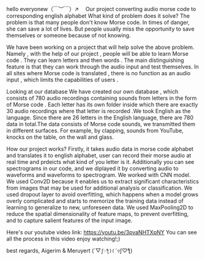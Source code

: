 hello everyonew（￣︶￣）↗　
Our project converting audio morse code to corresponding english alphabet
What kind of problem does it solve?
The problem is that many people don't know Morse code. In times of danger, she can
save a lot of lives. But people usually miss the opportunity to save themselves or someone
because of not knowing.

We have been working on a project that will help solve the above problem. Namely ,
with the help of our project , people will be able to learn Morse code . They can learn letters
and then words . The main distinguishing feature is that they can work through the audio
input and test themselves. In all sites where Morse code is translated , there is no function as
an audio input , which limits the capabilities of users .

Looking at our database
We have created our own database , which consists of 780 audio recordings
containing sounds from letters in the form of Morse code . Each letter has its own folder
inside which there are exactly 30 audio recordings where that letter is recorded .We took
English as the language. Since there are 26 letters in the English language, there are 780 data
in total.The data consists of Morse code sounds, we transmitted them in different surfaces.
For example, by clapping, sounds from YouTube, knocks on the table, on the wall and glass.

How our project works?
Firstly, it takes audio data in morse code alphabet and translates it to english alphabet, user can 
record their morse audio at real time and prdeicts what kind of you letter is it. Additionally you 
can see spectrograms in our code, and we diplayed it by converting audio to waveforms and waveforms
to spectrogram. We worked with CNN model. We used Conv2D because it enables us to extract significant characteristics
from images that may be used for additional analysis or classification.
We used dropout layer to avoid overfitting, which happens when a model grows overly complicated and starts to memorize
the training data instead of learning to generalize to new, unforeseen data. We used
MaxPooling2D to reduce the spatial dimensionality of feature maps, to prevent overfitting,
and to capture salient features of the input image.

Here's our youtube video link: 
https://youtu.be/3pvaNHTXpNY
You can see all the process in this video enjoy watching!;)

best regards, Aigerim & Meruyert
(´▽`ʃ♡ƪ)(´▽`ʃ♡ƪ)
